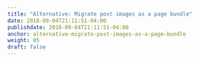 ```yaml
---
title: "Alternative: Migrate post images as a page bundle"
date: 2018-09-04T21:11:51-04:00
publishdate: 2018-09-04T21:11:51-04:00
anchor: alternative-migrate-post-images-as-a-page-bundle
weight: 05
draft: false
---
```

